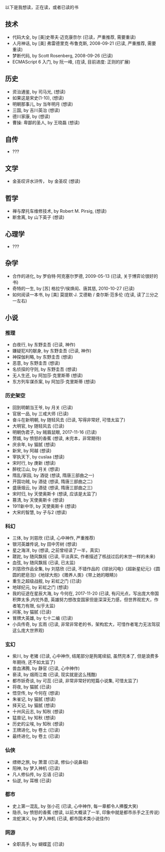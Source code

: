 以下是我想读，正在读，或者已读的书

## 技术
- 代码大全, by [美]史蒂夫·迈克康奈尔 (已读，严重推荐, 需要重读)
- 人月神话, by [美] 弗雷德里克·布鲁克斯, 2008-09-21 (已读, 严重推荐, 需要重读)
- 梦断代码, by Scott Rosenberg, 2008-09-26 (已读)
- ECMAScript 6 入门, by 阮一峰,  (在读, 目前进度: 正则的扩展)

## 历史
- 资治通鉴, by 司马光, (想读)
- 如果这是宋史(1-10), (想读)
- 明朝那事儿, by 当年明月 (想读)
- 三国, by 吉川英治 (想读)
- 德川家康, by  (想读)
- 曹操: 卑鄙的圣人, by 王晓磊 (想读)

## 自传
- ???


## 文学
- 金圣叹评水浒传， by 金圣叹 (想读)


## 哲学
- 禅与摩托车维修技术, by Robert M. Pirsig,  (想读)
- 断舍离, by 山下英子 (想读)


## 心理学
- ???


## 杂学
- 合作的进化, by 罗伯特·阿克塞尔罗德, 2009-05-13 (已读, 关于博弈论很好的书)
- 奇特的一生, by [苏] 格拉宁/侯焕闳、唐其慈, 2010-10-27 (已读)
- 如何阅读一本书, by [美] 莫提默·J. 艾德勒 / 查尔斯·范多伦 (在读, 读了三分之一左右)


## 小说

### 推理
- 白夜行, by 东野圭吾 (已读, 神作)
- 嫌疑犯X的献身, by 东野圭吾 (已读, 神作)
- 神探伽利略, by 东野圭吾 (想读)
- 恶意, by 东野圭吾 (想读)
- 名侦探的守则, by 东野圭吾 (想读)
- 无人生还, by 阿加莎·克里斯蒂 (想读)
- 东方列车谋杀案, by 阿加莎·克里斯蒂 (想读)

### 历史架空
- 回到明朝当王爷, by 月关 (已读)
- 官居一品, by 三戒大师 (已读)
- 奋斗在新明朝, by 随轻风去 (已读, 写得非常好, 可惜太监了)
- 大明官, by 随轻风去 (已读)
- 明朝伪君子, by 贼眉鼠眼, 2017-11-16 (已读)
- 赘婿, by 愤怒的香蕉 (想读, 未完本，非常期待)
- 庆余年, by 猫腻 (想读)
- 新宋, by 阿越 (想读) 
- 宰执天下, by cuslaa (想读)
- 宋时行, by 庚新 (想读)
- 醉枕江山, by 月关 (想读)
- 隋乱/家园, by 酒徒 (想读, 隋唐三部曲之一) 
- 开国功贼, by 酒徒 (想读, 隋唐三部曲之二)
- 盛唐烟云, by 酒徒 (想读, 隋唐三部曲之三)
- 宋时归, by 天使奥斯卡 (想读, 应该是太监了)
- 篡清, by 天使奥斯卡 (想读)
- 1911新中华, by 天使奥斯卡 (想读)
- 大宋的智慧, by 孑与2 (想读)

### 科幻
- 三体, by 刘慈欣 (已读, 心中神作, 严重推荐)
- 银河英雄传说, by 田中芳树 (想读)
- 星之海洋, by (想读, 之前曾经读了一半，真实)
- 蹉跎, by 随风飘摇 (已读, 平淡真实, 作者描述了核战过后的末世一样的未来)
- 血弦, by 随风飘摇 (已读, 已太监)
- 刘慈欣作品全集, by 刘慈欣 (已读, 不错作品的《球状闪电》《超新星纪元》《圆圆的肥皂泡》《地球大炮》《赡养人类》《带上她的眼睛》)
- 重生之超级战舰, by 彩虹之门 (已读)
- 地球纪元, by 彩虹之门 (想读)
- 我的征途在星辰大海, by 今何在, 2017-11-20 (已读, 有闪光点，写出庞大帝国积弊太多,内忧外患, 英雄努力想改变国家但是深深无力感，但世界观宏大，作者笔力有限, 似乎太监)
- 间客, by 猫腻 (已读)
- 冒牌大英雄, by 七十二编 (已读)
- 小兵传奇, by 玄雨 (已读, 非常非常老的书，架构宏大，可惜作者笔力无法驾驭这么庞大世界观)

### 玄幻
- 紫川, by 老猪 (已读, 心中神作, 结尾部分是狗尾续貂, 虽然完本了, 但是浪费多年期待, 还不如太监了)
- 兽血沸腾, by 静官 (已读, 心中神作)
- 亵渎, by 烟雨江南 (已读, 现实就是这么残酷)
- 都市妖奇谈, by 可蕊 (已读, 非常非常好的短篇小说集, 可惜太监了)
- 将夜, by 猫腻 (已读)
- 悟空传, by 今何在 (想读)
- 朱雀记, by 猫腻 (想读)
- 择天记, by 猫腻 (想读)
- 十州风云志, by 知秋 (想读)
- 猛兽记, by 知秋 (想读)
- 历史的尘埃, by 知秋 (想读)
- 王牌进化, by 卷土 (已读)
- 最终进化, by 卷土 (已读)

### 仙侠
- 缥缈之旅, by 萧潜 (已读, 修仙小说鼻祖)
- 阳神, by 梦入神机 (已读)
- 凡人修仙传, by 忘语 (已读)
- 仙逆, by 耳根 (已读)

### 都市
- 史上第一混乱, by 张小花 (已读, 心中神作, 每一章都令人捧腹大笑)
- 隐杀, by 愤怒的香蕉 (想读, 以前大概读了一半, 印象中就是都市杀手之王传说)
- 龙蛇演义, by 梦入神机 (已读, 都市国术类小说佳作)

### 网游
- 全职高手, by 蝴蝶蓝 (已读)
